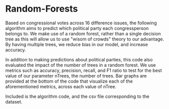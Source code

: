# Random-Forests

Based on congressional votes across 16 difference issues, the following algorithm aims to predict which political party each congressperson belongs to. We make use of a random forest, rather than a single decision tree as this will allow us to use "wisom of crowds" theory to our advantage. By having multiple trees, we reduce bias in our model, and increase accuracy.

In addition to making predictions about political parties, this code also evaluated the impact of the number of trees in a random forest. We use metrics such as accuracy, precision, recall, and F1 ratio to test for the best value of our parameter nTrees, the number of trees. Bar graphs are provided at the bottom of the code that visualize each of the aforementioned metrics, across each value of nTree.

Included is the algorithm code, and the csv file corresponding to the dataset.
